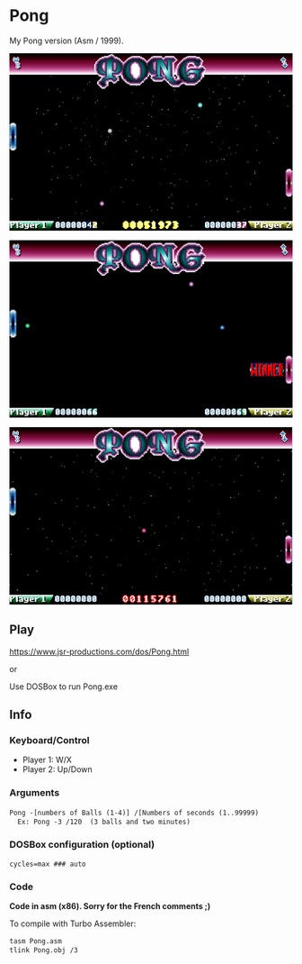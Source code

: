 # Pong

My Pong version (Asm / 1999).

![Screenshot0](/Pong/Screenshots/screenshot0.jpg)

![Screenshot1](/Pong/Screenshots/screenshot1.jpg)

![Screenshot2](/Pong/Screenshots/screenshot2.jpg)

## Play

https://www.jsr-productions.com/dos/Pong.html

or

Use DOSBox to run Pong.exe

## Info

### Keyboard/Control
- Player 1: W/X
- Player 2: Up/Down

### Arguments
```
Pong -[numbers of Balls (1-4)] /[Numbers of seconds (1..99999)
  Ex: Pong -3 /120  (3 balls and two minutes)
```

### DOSBox configuration (optional)
```
cycles=max ### auto
```

### Code

**Code in asm (x86). Sorry for the French comments ;)**

To compile with Turbo Assembler:
```
tasm Pong.asm
tlink Pong.obj /3
```
